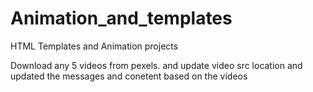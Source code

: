 # Animation_and_templates
HTML Templates and Animation projects

Download any 5 videos from pexels.
and update video src location and updated the messages and conetent based on the videos
